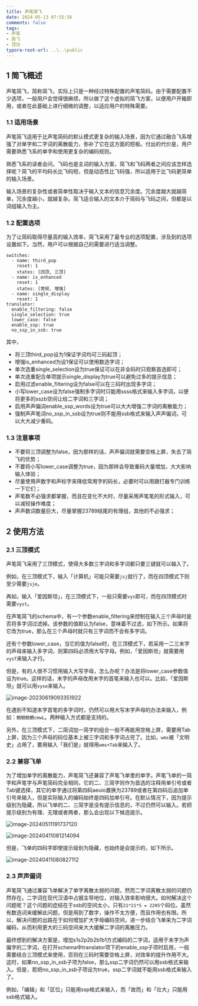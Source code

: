 ```yaml
---
title: 声笔简飞
date: 2024-05-13 07:55:56
comments: false
tags:
- 声笔
- 简飞
- 顶功
typora-root-url: ..\..\public
---
```


## 1 简飞概述

声笔简飞，简称简飞，实际上只是一种经过特殊配置的声笔简码。由于需要配置不少选项，一般用户会觉得很麻烦，所以做了这个虚拟的简飞方案，以便用户开箱即用，或者在此基础上进行细微的调整，以适应用户的特殊需要。

### 1.1 适用场景

声笔简飞适用于比声笔简码的默认模式更复杂的输入场景，因为它通过融合飞系增强了对单字和二字词的离散能力，弥补了它在这方面的短板。付出的代价是，用户需要熟悉飞系的单字和使用更复杂的编码规则。

熟悉飞系的读者会问，飞码也是主词的输入方案，简飞和飞码两者之间应该怎样选择呢？简飞的平均码长比飞码短，但是动态性比飞码强，所以适用于比飞码更简单的输入场景。

输入场景的复杂性或者简单性取决于输入文本的信息冗余度。冗余度越大就越简单，冗余度越小，就越复杂。简飞适合输入的文本介于简码与飞码之间，但都是以词组输入为主。

### 1.2 配置选项

为了让简码取得尽量高的输入效率，简飞采用了最专业的选项配置，涉及到的选项设置如下。当然，用户可以根据自己的需要进行适当调整。

```
switches:
  - name: third_pop
    reset: 1
    states: [四顶, 三顶]
  - name: is_enhanced
    reset: 1
    states: [常规, 增强]
  - name: single_display
    reset: 1
translator:
  enable_filtering: false
  single_selection: true
  lower_case: false
  enable_ssp: true
  no_ssp_in_ssb: true
```

其中，

- 将三顶third_pop设为1保证字词均可三码起顶；
- 增强is_enhanced为设1保证可以使用数选字词；
- 单次选重single_selection设为true保证可以在非全码时只观察首选即可；
- 单次选重配合单项提示single_display为true可以避免过多的提示信息；
- 启用过滤enable_filtering设为false可以在三码时出现多字词；
- 小写lower_case设为false强制多字词时只能用ssss格式来输入多字词，以便将更多的sszb空间让给二字词和三字词；
- 启用声声偏词enable_ssp_words设为true可以大大增强二字词的离散能力；
- 强制声声笔词no_ssp_in_ssb设为true则不能用ssb格式来输入声声偏词，可以大大减少重码。

### 1.3 注意事项

- 不要将三顶调整为false，因为那样的话，声声偏词就需要空格上屏，失去了简飞的优势；
- 不要将小写lower_case调整为true，因为那样会导致重码大量增加，大大影响输入体验；
- 尽量使用声数字和声标字来降低常用字的码长，必要时可以用跟打器专门训练一下它们；
- 声笔数不必强求都掌握，而且在变化不大时，尽量采用声笔笔的形式输入，可以减轻操作难度；
- 声声数词数量巨大，尽量掌握23789结尾的有理组，其他的不必强求；

## 2 使用方法

### 2.1 三顶模式

声笔简飞采用了三顶模式，使得大多数三字词和多字词都只要三键就可以输入了。

例如，在三顶模式下，输入「计算机」可能只需要`jsj`就行了，而在四顶模式下则至少需要`jsje`。

再如，输入「爱因斯坦」，在三顶模式下，一般只需要`vys`即可，而在四顶模式时需要`vyst`。

在声笔简飞的schema中，有一个参数enable_filtering来控制在输入三个声母时是否将多字词过滤掉。该参数的值默认为false，意味着不过滤，如下所示。如果将它改为true，那么在三个声母时就只有三字词而不会有多字词。

还有个参数lower_case，当它的值为false时，在三顶模式下，若采用一二三末字的声母来输入多字词，则第四码必须用大写字母。例如，「爱因斯坦」就需要用`vysT`来输入才行。

但是，有的人很不习惯用输入大写字母，怎么办呢？办法是将lower_case参数值设为true。这样的话，末字的声母改用末字的首笔来输入也可以。比如，「爱因斯坦」就可以用`vyse`来输入。

![image-20230619093351922](/images/image-20230619093351922.png)

在遇到不知道末字首笔的多字词时，仍然可以用大写末字声母的办法来输入，例如：`魑魅魍魉cmwL`。两种输入方式都是支持的。

另外，在三顶模式下，二简词加一简字的组合一般不再能用空格上屏，需要用Tab上屏，因为三个声母的码位基本上被三字词和多字词占完了。比如，`wms`被「文明史」占用了，要用输入「我们是」就得用`wms+Tab`来输入了。

### 2.2 兼容飞单

为了增加单字的离散能力，声笔简飞还兼容了声笔飞单里的单字。声笔飞单的一简字和声笔字与声笔简码完全相同，它的二、三简字则作为首选的注释用单引号或者Tab键选择，其它的单字通过将第四码aeuio置换为23789或者在第四码后追加单引号来输入，但是实际输入的编码始终是四码加单引号。在默认情况下，因为提示级别为隐藏，所以飞单的二、三简字是没有提示信息的，不过仍然可以输入。若把提示级别为有理、无理或者两者，那么会出现以下候选提示。

![image-20240511191737120](/images/image-20240511191737120.png)

![image-20240411081214094](/images/image-20240411081214094.png)

但是，飞单的四码字即使提示级别为隐藏，也始终是会提示的，如下所示。

![image-20240411080827112](/images/image-20240411080827112.png)

### 2.3 声声偏词

声笔简飞通过兼容飞单解决了单字离散太弱的问题，然而二字词离散太弱的问题仍然存在。二字词在现代汉语中占据主导地位，对输入效率影响很大。如何解决这个问题呢？这个问题的症结在于ssb的空间太小，只有`21*21*5 = 2205`个码位。虽然有数选词来缓解此问题，但是用到了数字，操作不太方便，而且作用也有限。所以，解决问题的出路在于如何增加扩大字母编码空间，进一步结合飞单来为二字词编码，从而利用更大的三码空间来大大缓解二字词的离散压力。

最终想到的解决方案是，增加s1s2p2b2b1b1方式编码的二字词，适用于末字为声偏字的二字词，在打开schema中translator项下的enable_ssp子项时启用，一般需要结合三顶模式来使用，否则在三码时需要空格上屏，对效率的提升作用不大。这时，如果no_ssp_in_ssb子项为false，那么ssp二字词仍然可以用ssb格式来输入。但是，若把no_ssp_in_ssb子项设为true，ssp二字词就不能用ssb格式来输入了。

例如，「编辑」和「区位」只能用ssp格式来输入，而「故而」和「壮大」只能用ssb格式输入。

